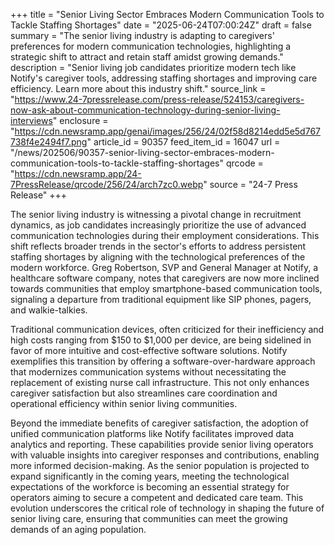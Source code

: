 +++
title = "Senior Living Sector Embraces Modern Communication Tools to Tackle Staffing Shortages"
date = "2025-06-24T07:00:24Z"
draft = false
summary = "The senior living industry is adapting to caregivers' preferences for modern communication technologies, highlighting a strategic shift to attract and retain staff amidst growing demands."
description = "Senior living job candidates prioritize modern tech like Notify's caregiver tools, addressing staffing shortages and improving care efficiency. Learn more about this industry shift."
source_link = "https://www.24-7pressrelease.com/press-release/524153/caregivers-now-ask-about-communication-technology-during-senior-living-interviews"
enclosure = "https://cdn.newsramp.app/genai/images/256/24/02f58d8214edd5e5d767738f4e2494f7.png"
article_id = 90357
feed_item_id = 16047
url = "/news/202506/90357-senior-living-sector-embraces-modern-communication-tools-to-tackle-staffing-shortages"
qrcode = "https://cdn.newsramp.app/24-7PressRelease/qrcode/256/24/arch7zc0.webp"
source = "24-7 Press Release"
+++

<p>The senior living industry is witnessing a pivotal change in recruitment dynamics, as job candidates increasingly prioritize the use of advanced communication technologies during their employment considerations. This shift reflects broader trends in the sector's efforts to address persistent staffing shortages by aligning with the technological preferences of the modern workforce. Greg Robertson, SVP and General Manager at Notify, a healthcare software company, notes that caregivers are now more inclined towards communities that employ smartphone-based communication tools, signaling a departure from traditional equipment like SIP phones, pagers, and walkie-talkies.</p><p>Traditional communication devices, often criticized for their inefficiency and high costs ranging from $150 to $1,000 per device, are being sidelined in favor of more intuitive and cost-effective software solutions. Notify exemplifies this transition by offering a software-over-hardware approach that modernizes communication systems without necessitating the replacement of existing nurse call infrastructure. This not only enhances caregiver satisfaction but also streamlines care coordination and operational efficiency within senior living communities.</p><p>Beyond the immediate benefits of caregiver satisfaction, the adoption of unified communication platforms like Notify facilitates improved data analytics and reporting. These capabilities provide senior living operators with valuable insights into caregiver responses and contributions, enabling more informed decision-making. As the senior population is projected to expand significantly in the coming years, meeting the technological expectations of the workforce is becoming an essential strategy for operators aiming to secure a competent and dedicated care team. This evolution underscores the critical role of technology in shaping the future of senior living care, ensuring that communities can meet the growing demands of an aging population.</p>